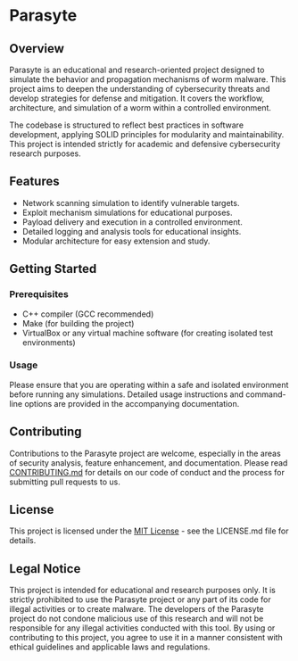 # Parasyte

## Overview

Parasyte is an educational and research-oriented project designed to simulate the behavior and propagation mechanisms of worm malware. This project aims to deepen the understanding of cybersecurity threats and develop strategies for defense and mitigation. It covers the workflow, architecture, and simulation of a worm within a controlled environment.

The codebase is structured to reflect best practices in software development, applying SOLID principles for modularity and maintainability. This project is intended strictly for academic and defensive cybersecurity research purposes.

## Features

- Network scanning simulation to identify vulnerable targets.
- Exploit mechanism simulations for educational purposes.
- Payload delivery and execution in a controlled environment.
- Detailed logging and analysis tools for educational insights.
- Modular architecture for easy extension and study.

## Getting Started

### Prerequisites

- C++ compiler (GCC recommended)
- Make (for building the project)
- VirtualBox or any virtual machine software (for creating isolated test environments)


### Usage

Please ensure that you are operating within a safe and isolated environment before running any simulations. Detailed usage instructions and command-line options are provided in the accompanying documentation.

## Contributing

Contributions to the Parasyte project are welcome, especially in the areas of security analysis, feature enhancement, and documentation. Please read [CONTRIBUTING.md](https://github.com/alexbsec/parasyte/blob/master/docs/CONTRIBUTE.md) for details on our code of conduct and the process for submitting pull requests to us.

## License

This project is licensed under the [MIT License](LICENSE.md) - see the LICENSE.md file for details.

## Legal Notice

This project is intended for educational and research purposes only. It is strictly prohibited to use the Parasyte project or any part of its code for illegal activities or to create malware. The developers of the Parasyte project do not condone malicious use of this research and will not be responsible for any illegal activities conducted with this tool. By using or contributing to this project, you agree to use it in a manner consistent with ethical guidelines and applicable laws and regulations.

